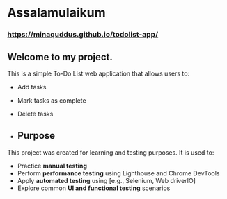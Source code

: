 # Assalamulaikum
### https://minaquddus.github.io/todolist-app/

## Welcome to my project.

This is a simple To-Do List web application that allows users to:
- Add tasks
- Mark tasks as complete
- Delete tasks

- ## Purpose

This project was created for learning and testing purposes. It is used to:

- Practice **manual testing** 
- Perform **performance testing** using Lighthouse and Chrome DevTools
- Apply **automated testing** using [e.g., Selenium, Web driverIO]
- Explore common **UI and functional testing** scenarios


